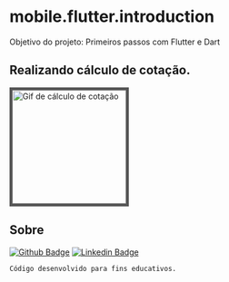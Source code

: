 # mobile.flutter.introduction
Objetivo do projeto: Primeiros passos com Flutter e Dart


## Realizando cálculo de cotação.


<p align="left">
  <img src="https://github.com/barbosahub/mobile.flutter.introduction/blob/main/photo_albums/lib/core/gif.gif" width="200" alt="Gif de cálculo de cotação" style=" border: 5px solid #555">
</p>

## Sobre
[![Github Badge](https://img.shields.io/badge/-Github-000?style=flat-square&logo=Github&logoColor=white&link=https://github.com/barbosahub)](https://github.com/barbosahub)
[![Linkedin Badge](https://img.shields.io/badge/-LinkedIn-blue?style=flat-square&logo=Linkedin&logoColor=white&link=https://www.linkedin.com/in/brui/)](https://www.linkedin.com/in/barbosahub/)

```sh
Código desenvolvido para fins educativos.
```

